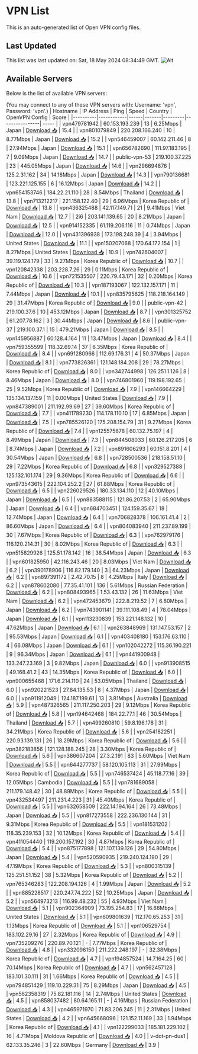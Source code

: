 # VPN List

This is an auto-generated list of Open VPN config files.

## Last Updated

This list was last updated on: Sat, 18 May 2024 08:34:49 GMT.
![Alt](https://repobeats.axiom.co/api/embed/186b98318ef1479477931607c1ad7d823f12451f.svg "Repobeats analytics image")

## Available Servers

Below is the list of available VPN servers:

(You may connect to any of these VPN servers with: Username: 'vpn', Password: 'vpn'.)
| Hostname | IP Address | Ping | Speed | Country | OpenVPN Config | Score |
|----------|------------|------|-------|---------|----------------| ----- |
| vpn479781942 | 60.153.193.239 | 13 | 6.25Mbps | Japan | [Download 📥](./configs/server_0_JP.ovpn) | 15.4 |
| vpn801079849 | 220.208.166.240 | 10 | 8.77Mbps | Japan | [Download 📥](./configs/server_1_JP.ovpn) | 15.2 |
| vpn546459007 | 60.142.211.46 | 8 | 27.94Mbps | Japan | [Download 📥](./configs/server_2_JP.ovpn) | 15.1 |
| vpn656782690 | 111.97.183.195 | 7 | 9.09Mbps | Japan | [Download 📥](./configs/server_3_JP.ovpn) | 14.7 |
| public-vpn-53 | 219.100.37.225 | 23 | 445.05Mbps | Japan | [Download 📥](./configs/server_4_JP.ovpn) | 14.6 |
| vpn296694876 | 125.2.31.162 | 34 | 14.18Mbps | Japan | [Download 📥](./configs/server_5_JP.ovpn) | 14.3 |
| vpn790136681 | 123.221.125.155 | 6 | 16.12Mbps | Japan | [Download 📥](./configs/server_6_JP.ovpn) | 14.2 |
| vpn654153746 | 184.22.21.110 | 28 | 8.54Mbps | Thailand | [Download 📥](./configs/server_7_TH.ovpn) | 13.8 |
| vpn713212217 | 221.158.122.40 | 29 | 6.96Mbps | Korea Republic of | [Download 📥](./configs/server_8_KR.ovpn) | 13.8 |
| vpn436325488 | 42.117.149.71 | 21 | 9.41Mbps | Viet Nam | [Download 📥](./configs/server_9_VN.ovpn) | 12.7 |
| 2i6 | 203.141.139.65 | 20 | 8.21Mbps | Japan | [Download 📥](./configs/server_10_JP.ovpn) | 12.5 |
| vpn914152335 | 61.119.206.116 | 11 | 0.74Mbps | Japan | [Download 📥](./configs/server_11_JP.ovpn) | 12.0 |
| vpn431396938 | 173.198.248.39 | 4 | 3.94Mbps | United States | [Download 📥](./configs/server_12_US.ovpn) | 11.1 |
| vpn150207068 | 170.64.172.154 | 1 | 8.27Mbps | United States | [Download 📥](./configs/server_13_US.ovpn) | 10.9 |
| vpn742604007 | 39.119.124.179 | 33 | 9.27Mbps | Korea Republic of | [Download 📥](./configs/server_14_KR.ovpn) | 10.7 |
| vpn120842338 | 203.228.7.26 | 29 | 0.11Mbps | Korea Republic of | [Download 📥](./configs/server_15_KR.ovpn) | 10.6 |
| vpn721535507 | 220.79.43.171 | 32 | 0.20Mbps | Korea Republic of | [Download 📥](./configs/server_16_KR.ovpn) | 10.3 |
| vpn187193067 | 122.132.157.171 | 11 | 7.44Mbps | Japan | [Download 📥](./configs/server_17_JP.ovpn) | 10.1 |
| vpn835795625 | 118.218.164.149 | 29 | 31.47Mbps | Korea Republic of | [Download 📥](./configs/server_18_KR.ovpn) | 9.0 |
| public-vpn-42 | 219.100.37.6 | 10 | 453.12Mbps | Japan | [Download 📥](./configs/server_19_JP.ovpn) | 8.7 |
| vpn301325752 | 61.207.78.162 | 3 | 30.44Mbps | Japan | [Download 📥](./configs/server_20_JP.ovpn) | 8.6 |
| public-vpn-37 | 219.100.37.1 | 15 | 479.21Mbps | Japan | [Download 📥](./configs/server_21_JP.ovpn) | 8.5 |
| vpn145956887 | 60.128.4.164 | 11 | 13.47Mbps | Japan | [Download 📥](./configs/server_22_JP.ovpn) | 8.4 |
| vpn759355599 | 118.32.69.14 | 37 | 6.35Mbps | Korea Republic of | [Download 📥](./configs/server_23_KR.ovpn) | 8.4 |
| vpn691280966 | 112.69.176.31 | 4 | 50.37Mbps | Japan | [Download 📥](./configs/server_24_JP.ovpn) | 8.1 |
| vpn773826361 | 121.148.184.208 | 29 | 78.27Mbps | Korea Republic of | [Download 📥](./configs/server_25_KR.ovpn) | 8.0 |
| vpn342744998 | 126.251.1.126 | 8 | 8.46Mbps | Japan | [Download 📥](./configs/server_26_JP.ovpn) | 8.0 |
| vpn746801960 | 119.198.192.65 | 25 | 9.52Mbps | Korea Republic of | [Download 📥](./configs/server_27_KR.ovpn) | 7.9 |
| vpn146664229 | 135.134.137.159 | 11 | 0.00Mbps | United States | [Download 📥](./configs/server_28_US.ovpn) | 7.9 |
| vpn847389001 | 211.192.99.69 | 27 | 39.60Mbps | Korea Republic of | [Download 📥](./configs/server_29_KR.ovpn) | 7.7 |
| vpn411789230 | 114.178.110.10 | 17 | 6.85Mbps | Japan | [Download 📥](./configs/server_30_JP.ovpn) | 7.5 |
| vpn785526120 | 175.208.154.79 | 31 | 9.27Mbps | Korea Republic of | [Download 📥](./configs/server_31_KR.ovpn) | 7.4 |
| vpn125575678 | 60.132.75.197 | 4 | 8.49Mbps | Japan | [Download 📥](./configs/server_32_JP.ovpn) | 7.3 |
| vpn844508033 | 60.126.217.205 | 6 | 8.74Mbps | Japan | [Download 📥](./configs/server_33_JP.ovpn) | 7.2 |
| vpn891606293 | 60.151.8.201 | 4 | 30.54Mbps | Japan | [Download 📥](./configs/server_34_JP.ovpn) | 6.8 |
| vpn728500536 | 218.158.51.10 | 29 | 7.22Mbps | Korea Republic of | [Download 📥](./configs/server_35_KR.ovpn) | 6.8 |
| vpn329527388 | 125.132.101.174 | 29 | 9.36Mbps | Korea Republic of | [Download 📥](./configs/server_36_KR.ovpn) | 6.6 |
| vpn973543615 | 222.104.252.2 | 27 | 61.88Mbps | Korea Republic of | [Download 📥](./configs/server_37_KR.ovpn) | 6.5 |
| vpn226029526 | 180.33.134.110 | 12 | 40.10Mbps | Japan | [Download 📥](./configs/server_38_JP.ovpn) | 6.5 |
| vpn883588115 | 121.86.207.53 | 2 | 65.90Mbps | Japan | [Download 📥](./configs/server_39_JP.ovpn) | 6.4 |
| vpn684703451 | 124.159.35.67 | 18 | 12.74Mbps | Japan | [Download 📥](./configs/server_40_JP.ovpn) | 6.4 |
| vpn706828378 | 106.161.41.4 | 2 | 86.60Mbps | Japan | [Download 📥](./configs/server_41_JP.ovpn) | 6.4 |
| vpn804083940 | 211.237.89.199 | 30 | 7.67Mbps | Korea Republic of | [Download 📥](./configs/server_42_KR.ovpn) | 6.3 |
| vpn762979176 | 116.120.214.31 | 30 | 8.02Mbps | Korea Republic of | [Download 📥](./configs/server_43_KR.ovpn) | 6.3 |
| vpn515829926 | 125.51.178.142 | 16 | 38.54Mbps | Japan | [Download 📥](./configs/server_44_JP.ovpn) | 6.3 |
| vpn601825950 | 42.116.243.46 | 20 | 8.03Mbps | Viet Nam | [Download 📥](./configs/server_45_VN.ovpn) | 6.2 |
| vpn390178906 | 116.82.179.140 | 3 | 64.23Mbps | Japan | [Download 📥](./configs/server_46_JP.ovpn) | 6.2 |
| vpn897391172 | 2.42.70.15 | 8 | 4.25Mbps | Italy | [Download 📥](./configs/server_47_IT.ovpn) | 6.2 |
| vpn878602080 | 77.35.41.101 | 136 | 5.61Mbps | Russian Federation | [Download 📥](./configs/server_48_RU.ovpn) | 6.2 |
| vpn808493965 | 1.53.43.132 | 26 | 11.63Mbps | Viet Nam | [Download 📥](./configs/server_49_VN.ovpn) | 6.2 |
| vpn472453679 | 222.8.219.52 | 7 | 6.80Mbps | Japan | [Download 📥](./configs/server_50_JP.ovpn) | 6.2 |
| vpn743901141 | 39.111.108.49 | 4 | 78.04Mbps | Japan | [Download 📥](./configs/server_51_JP.ovpn) | 6.1 |
| vpn113230839 | 153.221.148.132 | 10 | 47.62Mbps | Japan | [Download 📥](./configs/server_52_JP.ovpn) | 6.1 |
| vpn263848969 | 131.147.53.157 | 2 | 95.53Mbps | Japan | [Download 📥](./configs/server_53_JP.ovpn) | 6.1 |
| vpn403408180 | 153.176.63.110 | 4 | 66.08Mbps | Japan | [Download 📥](./configs/server_54_JP.ovpn) | 6.1 |
| vpn102042272 | 115.36.190.221 | 9 | 96.34Mbps | Japan | [Download 📥](./configs/server_55_JP.ovpn) | 6.1 |
| vpn441900948 | 133.247.23.169 | 3 | 9.82Mbps | Japan | [Download 📥](./configs/server_56_JP.ovpn) | 6.0 |
| vpn913908515 | 49.168.41.2 | 43 | 14.35Mbps | Korea Republic of | [Download 📥](./configs/server_57_KR.ovpn) | 6.0 |
| vpn900655468 | 171.6.214.110 | 24 | 53.05Mbps | Thailand | [Download 📥](./configs/server_58_TH.ovpn) | 6.0 |
| vpn920221523 | 27.84.135.53 | 8 | 4.37Mbps | Japan | [Download 📥](./configs/server_59_JP.ovpn) | 6.0 |
| vpn911912049 | 124.187.199.61 | 13 | 3.81Mbps | Australia | [Download 📥](./configs/server_60_AU.ovpn) | 5.9 |
| vpn487326565 | 211.117.250.203 | 29 | 9.12Mbps | Korea Republic of | [Download 📥](./configs/server_61_KR.ovpn) | 5.8 |
| vpn194642468 | 184.22.77.1 | 46 | 30.54Mbps | Thailand | [Download 📥](./configs/server_62_TH.ovpn) | 5.7 |
| vpn499260810 | 59.8.196.178 | 31 | 34.21Mbps | Korea Republic of | [Download 📥](./configs/server_63_KR.ovpn) | 5.6 |
| vpn254182251 | 220.93.139.131 | 26 | 18.29Mbps | Korea Republic of | [Download 📥](./configs/server_64_KR.ovpn) | 5.6 |
| vpn382183856 | 121.128.188.245 | 28 | 3.30Mbps | Korea Republic of | [Download 📥](./configs/server_65_KR.ovpn) | 5.6 |
| vpn386607204 | 27.3.2.191 | 83 | 5.60Mbps | Viet Nam | [Download 📥](./configs/server_66_VN.ovpn) | 5.5 |
| vpn644277737 | 58.120.105.113 | 31 | 27.99Mbps | Korea Republic of | [Download 📥](./configs/server_67_KR.ovpn) | 5.5 |
| vpn746537424 | 45.118.77.16 | 39 | 12.05Mbps | Cambodia | [Download 📥](./configs/server_68_KH.ovpn) | 5.5 |
| vpn781689058 | 211.179.148.42 | 30 | 48.89Mbps | Korea Republic of | [Download 📥](./configs/server_69_KR.ovpn) | 5.5 |
| vpn432534497 | 211.231.4.223 | 31 | 45.40Mbps | Korea Republic of | [Download 📥](./configs/server_70_KR.ovpn) | 5.5 |
| vpn632658509 | 222.14.194.164 | 26 | 73.48Mbps | Japan | [Download 📥](./configs/server_71_JP.ovpn) | 5.5 |
| vpn817273558 | 222.236.130.144 | 31 | 9.31Mbps | Korea Republic of | [Download 📥](./configs/server_72_KR.ovpn) | 5.5 |
| vpn181531202 | 118.35.239.153 | 32 | 10.12Mbps | Korea Republic of | [Download 📥](./configs/server_73_KR.ovpn) | 5.4 |
| vpn411054440 | 119.200.157.192 | 30 | 4.87Mbps | Korea Republic of | [Download 📥](./configs/server_74_KR.ovpn) | 5.4 |
| vpn875177898 | 121.107.139.126 | 29 | 54.80Mbps | Japan | [Download 📥](./configs/server_75_JP.ovpn) | 5.4 |
| vpn520590935 | 219.240.124.190 | 29 | 47.19Mbps | Korea Republic of | [Download 📥](./configs/server_76_KR.ovpn) | 5.3 |
| vpn800315139 | 125.251.51.152 | 38 | 5.32Mbps | Korea Republic of | [Download 📥](./configs/server_77_KR.ovpn) | 5.2 |
| vpn765346283 | 122.208.194.126 | 4 | 1.99Mbps | Japan | [Download 📥](./configs/server_78_JP.ovpn) | 5.2 |
| vpn885228517 | 220.247.74.222 | 52 | 10.25Mbps | Japan | [Download 📥](./configs/server_79_JP.ovpn) | 5.2 |
| vpn564973213 | 116.99.48.232 | 55 | 4.93Mbps | Viet Nam | [Download 📥](./configs/server_80_VN.ovpn) | 5.1 |
| vpn902364909 | 73.195.254.83 | 17 | 16.88Mbps | United States | [Download 📥](./configs/server_81_US.ovpn) | 5.1 |
| vpn609801639 | 112.170.65.253 | 31 | 1.13Mbps | Korea Republic of | [Download 📥](./configs/server_82_KR.ovpn) | 5.1 |
| vpn106529754 | 183.102.29.16 | 27 | 2.32Mbps | Korea Republic of | [Download 📥](./configs/server_83_KR.ovpn) | 4.9 |
| vpn735209276 | 220.89.70.121 | - | 7.77Mbps | Korea Republic of | [Download 📥](./configs/server_84_KR.ovpn) | 4.8 |
| vpn332096150 | 211.222.248.197 | - | 32.38Mbps | Korea Republic of | [Download 📥](./configs/server_85_KR.ovpn) | 4.7 |
| vpn194857524 | 14.7.164.25 | 60 | 70.14Mbps | Korea Republic of | [Download 📥](./configs/server_86_KR.ovpn) | 4.7 |
| vpn562457128 | 183.101.30.111 | 31 | 1.66Mbps | Korea Republic of | [Download 📥](./configs/server_87_KR.ovpn) | 4.5 |
| vpn794851429 | 119.10.229.31 | 75 | 8.29Mbps | Japan | [Download 📥](./configs/server_88_JP.ovpn) | 4.5 |
| vpn562358319 | 75.82.181.116 | 14 | 2.74Mbps | United States | [Download 📥](./configs/server_89_US.ovpn) | 4.5 |
| vpn858037482 | 80.64.165.11 | - | 4.16Mbps | Russian Federation | [Download 📥](./configs/server_90_RU.ovpn) | 4.3 |
| vpn465971970 | 71.83.206.245 | 11 | 2.31Mbps | United States | [Download 📥](./configs/server_91_US.ovpn) | 4.2 |
| vpn645668096 | 121.152.11.169 | 33 | 1.94Mbps | Korea Republic of | [Download 📥](./configs/server_92_KR.ovpn) | 4.1 |
| vpn122299033 | 185.181.229.102 | 16 | 4.71Mbps | Moldova Republic of | [Download 📥](./configs/server_93_MD.ovpn) | 4.0 |
| v-dot-pn-dus1 | 62.133.35.246 | 3 | 22.60Mbps | Germany | [Download 📥](./configs/server_94_DE.ovpn) | 3.9 |
